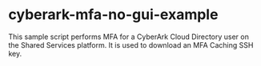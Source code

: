 # cyberark-mfa-no-gui-example
This sample script performs MFA for a CyberArk Cloud Directory user on the Shared Services platform. It is used to download an MFA Caching SSH key.
